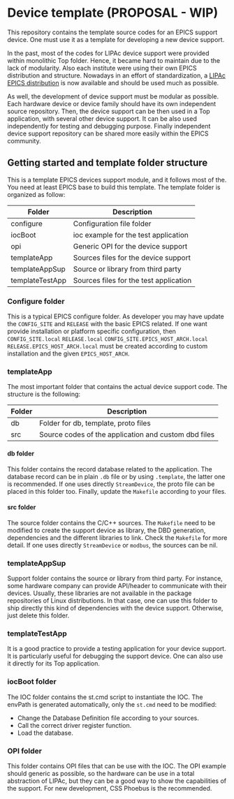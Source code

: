 # Device template (PROPOSAL - WIP)

This repository contains the template source codes for an EPICS support device. One must use it as a template for developing a new device support.

In the past, most of the codes for LIPAc device support were provided within monolithic Top folder. Hence, it became hard to maintain due to the lack of modularity. Also each institute were using their own EPICS distribution and structure. Nowadays in an effort of standardization, a [LIPAc EPICS distribution](https://code.ifmif.org/epics/epics-7.0) is now available and should be used much as possible. 

As well, the development of device support must be modular as possible. Each hardware device or device family should have its own independent source repository. Then, the device support can be then used in a Top application, with several other device support. It can be also used independently for testing and debugging purpose. Finally independent device support repository can be shared more easily within the EPICS community.

## Getting started and template folder structure

This is a template EPICS devices support module, and it follows most of the. You need at least EPICS base to build this template. The template folder is organized as follow:

| Folder          | Description                            |
| --------------- | -------------------------------------- |
| configure       | Configuration file folder              |
| iocBoot         | ioc example for the test application   |
| opi             | Generic OPI for the device support     |
| templateApp     | Sources files for the device support   |
| templateAppSup  | Source or library from third party     |
| templateTestApp | Sources files for the test application |

### Configure folder

This is a typical EPICS configure folder. As developer you may have update the `CONFIG_SITE` and `RELEASE` with the basic EPICS related. If one want provide installation or platform specific configuration, then `CONFIG_SITE.local` `RELEASE.local` `CONFIG_SITE.EPICS_HOST_ARCH.local` `RELEASE.EPICS_HOST_ARCH.local` must be created according to custom installation and the given `EPICS_HOST_ARCH`.

### templateApp

The most important folder that contains the actual device support code. The structure is the following:

| Folder | Description                                          |
| ------ | ---------------------------------------------------- |
| db     | Folder for db, template, proto files                 |
| src    | Source codes of the application and custom dbd files |

#### db folder

This folder contains the record database related to the application. The database record can be in plain `.db` file or by using `.template`, the latter one is recommended. If one uses directly `StreamDevice`, the proto file can be placed in this folder too. Finally, update the `Makefile` according to your files.

#### src folder

The source folder contains the C/C++ sources. The `Makefile` need to be modified to create the support device as library, the DBD generation, dependencies and the different libraries to link. Check the `Makefile` for more detail. If one uses directly `StreamDevice` or `modbus`, the sources can be nil.

### templateAppSup

Support folder contains the source or library from third party. For instance, some hardware company can provide API/header to communicate with their devices. Usually, these libraries are not available in the package repositories of Linux distributions. In that case, one can use this folder to ship directly this kind of dependencies with the device support. Otherwise, just delete this folder.

### templateTestApp

It is a good practice to provide a testing application for your device support. It is particularly useful for debugging the support device. One can also use it directly for its Top application.

### iocBoot folder

The IOC folder contains the st.cmd script to instantiate the IOC. The envPath is generated automatically, only the `st.cmd` need to be modified:
- Change the Database Definition file according to your sources.
- Call the correct driver register function.
- Load the database.

### OPI folder

This folder contains OPI files that can be use with the IOC. The OPI example should generic as possible, so the hardware can be use in a total abstraction of LIPAc, but they can be a good way to show the capabilities of the support. For new development, CSS Phoebus is the recommended.